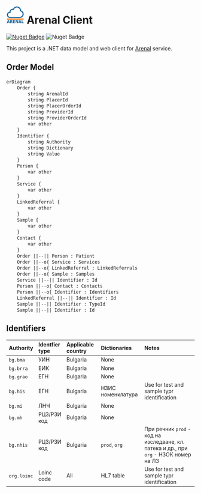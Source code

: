 # <img src="ArenalApiModel/Assets/logo-128-nuget.png" height="48"> Arenal Client

[![Nuget Badge](https://img.shields.io/nuget/v/Skyware.Arenal.Model)](https://www.nuget.org/packages/Skyware.Arenal.Model)
![Nuget Badge](https://img.shields.io/github/actions/workflow/status/SKYWARE-Group/ArenalClient/dotnet.yml)

This project is a .NET data model and web client for [Arenal](https://awp.skyware-group.com/) service.

## Order Model

```mermaid
erDiagram
    Order {
        string ArenalId
        string PlacerId
        string PlacerOrderId
        string ProviderId
        string ProviderOrderId
        var other
    }
    Identifier {
        string Authority
        string Dictionary
        string Value
    }
    Person {
        var other
    }
    Service {
        var other
    }
    LinkedReferral {
        var other
    }
    Sample {
        var other
    }
    Contact {
        var other
    }
    Order ||--|| Person : Patient
    Order ||--o{ Service : Services
    Order ||--o{ LinkedReferral : LinkedReferrals
    Order ||--o{ Sample : Samples
    Service ||--|| Identifier : Id
    Person ||--o{ Contact : Contacts
    Person ||--o{ Identifier : Identifiers
    LinkedReferral ||--|| Identifier : Id
    Sample ||--|| Identifier : TypeId
    Sample ||--|| Identifier : Id
```

## Identifiers

| Authority | Identfier type | Applicable country | Dictionaries | Notes |
| :---  | :---  | :---  | :---  | :---  |
| `bg.bma` | УИН | Bulgaria | None | |
| `bg.brra` | ЕИК | Bulgaria | None | |
| `bg.grao` | ЕГН | Bulgaria | None | |
| `bg.his` | ЕГН | Bulgaria | НЗИС номенклатура | Use for test and sample typr identification |
| `bg.mi` | ЛНЧ | Bulgaria | None |  |
| `bg.mh` | РЦЗ/РЗИ код | Bulgaria | None | |
| `bg.nhis` | РЦЗ/РЗИ код | Bulgaria | `prod`, `org` | При речник `prod` - код на изследване, кл. патека и др., при `org` - НЗОК номер на ЛЗ |
| `org.loinc` | Loinc code | All | HL7 table | Use for test and sample typr identification |


